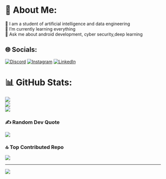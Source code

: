# 💫 About Me:
🔭 I am a student of artificial intelligence and data engineering<br>🌱 I’m currently learning everything<br>💬 Ask me about android development, cyber security,deep learning<br>

## 🌐 Socials:
[![Discord](https://img.shields.io/badge/Discord-%237289DA.svg?logo=discord&logoColor=white)](https://discord.gg/meryemarpaci) [![Instagram](https://img.shields.io/badge/Instagram-%23E4405F.svg?logo=Instagram&logoColor=white)](https://instagram.com/meryeemarpaci) [![LinkedIn](https://img.shields.io/badge/LinkedIn-%230077B5.svg?logo=linkedin&logoColor=white)](https://linkedin.com/in/https://www.linkedin.com/in/meryem-arpaci/) 


# 📊 GitHub Stats:
![](https://github-readme-stats.vercel.app/api?username=meryemarpaci&theme=midnight-purple&hide_border=true&include_all_commits=false&count_private=false)<br/>
![](https://github-readme-streak-stats.herokuapp.com/?user=meryemarpaci&theme=midnight-purple&hide_border=true)<br/>
![](https://github-readme-stats.vercel.app/api/top-langs/?username=meryemarpaci&theme=midnight-purple&hide_border=true&include_all_commits=false&count_private=false&layout=compact)

### ✍️ Random Dev Quote
![](https://quotes-github-readme.vercel.app/api?type=horizontal&theme=radical)

### 🔝 Top Contributed Repo
![](https://github-contributor-stats.vercel.app/api?username=meryemarpaci&limit=5&theme=tokyonight&combine_all_yearly_contributions=true)

---
[![](https://visitcount.itsvg.in/api?id=meryemarpaci&icon=9&color=10)](https://visitcount.itsvg.in)

<!-- Proudly created with GPRM ( https://gprm.itsvg.in ) -->
